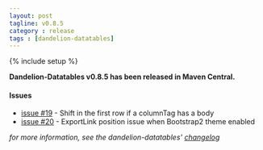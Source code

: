 ```yaml
---
layout: post
tagline: v0.8.5
category : release
tags : [dandelion-datatables]
---
```

{% include setup %}

**Dandelion-Datatables v0.8.5 has been released in Maven Central.**
	
#### Issues
* [issue #19](https://github.com/dandelion/issues/issues/19) - Shift in the first row if a columnTag has a body
* [issue #20](https://github.com/dandelion/issues/issues/20) - ExportLink position issue when Bootstrap2 theme enabled

_for more information, see the dandelion-datatables' [changelog](http://dandelion.github.com/datatables/changelog.html)_